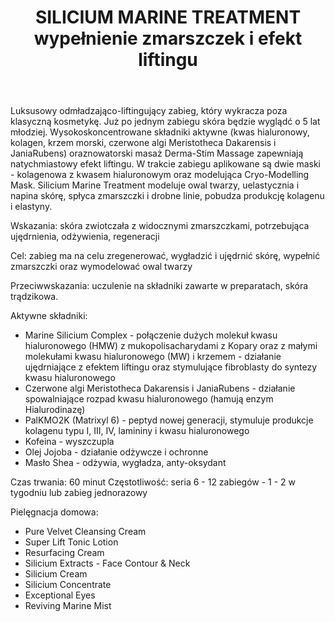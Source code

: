 ﻿---
layout: zabieg
title: SILICIUM MARINE TREATMENT wypełnienie zmarszczek i efekt liftingu
price: 240
img: k24.jpg
---
Luksusowy odmładzająco-liftingujący zabieg, który wykracza poza klasyczną kosmetykę. Już po jednym zabiegu skóra będzie wyglądć o 5 lat młodziej. Wysokoskoncentrowane składniki aktywne (kwas hialuronowy, kolagen, krzem morski, czerwone algi Meristotheca Dakarensis i JaniaRubens) oraznowatorski masaż Derma-Stim Massage zapewniają natychmiastowy efekt liftingu. W trakcie zabiegu aplikowane są dwie maski - kolagenowa z kwasem hialuronowym oraz modelująca Cryo-Modelling Mask. Silicium Marine Treatment modeluje owal twarzy, uelastycznia i napina skórę, spłyca zmarszczki i drobne linie, pobudza produkcję kolagenu i elastyny.

Wskazania: skóra zwiotczała z widocznymi zmarszczkami, potrzebująca ujędrnienia, odżywienia, regeneracji

Cel: zabieg ma na celu zregenerować, wygładzić i ujędrnić skórę, wypełnić zmarszczki oraz wymodelować owal twarzy

Przeciwwskazania: uczulenie na składniki zawarte w preparatach, skóra trądzikowa.

Aktywne składniki:

- Marine Silicium Complex - połączenie dużych molekuł kwasu hialuronowego (HMW) z mukopolisacharydami z Kopary oraz z małymi molekułami kwasu hialuronowego (MW) i krzemem - działanie ujędrniające z efektem liftingu oraz stymulujące fibroblasty do syntezy kwasu hialuronowego
- Czerwone algi Meristotheca Dakarensis i JaniaRubens - działanie spowalniające rozpad kwasu hialuronowego (hamują enzym Hialurodinazę)
- PalKMO2K (Matrixyl 6) - peptyd nowej generacji, stymuluje produkcje kolagenu typu I, III, IV, lamininy i kwasu hialuronowego
- Kofeina - wyszczupla
- Olej Jojoba - działanie odżywcze i ochronne
- Masło Shea - odżywia, wygładza, anty-oksydant

Czas trwania: 60 minut
Częstotliwość: seria 6 - 12 zabiegów - 1 - 2 w tygodniu lub zabieg jednorazowy

Pielęgnacja domowa:

- Pure Velvet Cleansing Cream
- Super Lift Tonic Lotion
- Resurfacing Cream
- Silicium Extracts - Face Contour & Neck
- Silicium Cream
- Silicium Concentrate
- Exceptional Eyes
- Reviving Marine Mist

